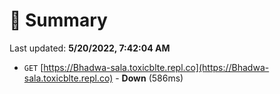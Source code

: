 # 📖 Summary
Last updated: **5/20/2022, 7:42:04 AM**

- `GET` [https://Bhadwa-sala.toxicblte.repl.co](https://Bhadwa-sala.toxicblte.repl.co) - **Down** (586ms)
